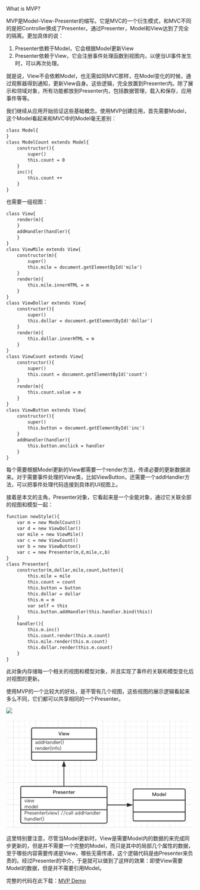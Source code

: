 What is MVP?

MVP是Model-View-Presenter的缩写。它是MVC的一个衍生模式，和MVC不同的是把Controller换成了Presenter。通过Presenter，Model和View达到了完全的隔离。更加具体的说：

1. Presenter依赖于Model，它会根据Model更新View
1. Presenter依赖于View，它会注册事件处理函数到视图内，以便当UI事件发生时，可以再次处理。

就是说，View不会依赖Model，也无需如同MVC那样，在Model变化的时候，通过观察器得到通知，更新View自身。这些逻辑，完全放置到Presenter内。除了展示和领域对象，所有功能都放到Presenter内，包括数据管理，载入和保存，应用事件等等。

我们继续从应用开始验证这些基础概念。使用MVP创建应用，首先需要Model，这个Model看起来和MVC中的Model毫无差别：

	class Model{
	}
	class ModelCount extends Model{
		constructor(){
			super()
			this.count = 0
		}
		inc(){
			this.count ++
		}
	}

也需要一组视图：

	class View{
		render(m){
		}
		addHandler(handler){
		}
	}
	class ViewMile extends View{
		constructor(m){
			super()
			this.mile = document.getElementById('mile')
		}
		render(m){
			this.mile.innerHTML = m
		}
	}
	class ViewDollar extends View{
		constructor(){
			super()
			this.dollar = document.getElementById('dollar')
		}
		render(m){
			this.dollar.innerHTML = m
		}	
	}
	class ViewCount extends View{
		constructor(){
			super()
			this.count = document.getElementById('count')
		}
		render(m){
			this.count.value = m 
		}
	}
	class ViewButton extends View{
		constructor(){
			super()
			this.button = document.getElementById('inc')
		}
		addHandler(handler){
			this.button.onclick = handler
		}
	}

每个需要根据Model更新的View都需要一个render方法，传递必要的更新数据进来。对于需要事件处理的View类，比如ViewButton，还需要一个addHandler方法，可以把事件处理代码连接到具体的UI视图上。

接着是本文的主角，Presenter对象，它看起来是一个全能对象，通过它关联全部的视图和模型一起：

	function newStyle(){
		var m = new ModelCount()
		var d = new ViewDollar()
		var mile = new ViewMile()
		var c = new ViewCount()
		var b = new ViewButton()
		var c = new Presenter(m,d,mile,c,b)
	}
	class Presenter{
		constructor(m,dollar,mile,count,button){
			this.mile = mile
			this.count = count
			this.button = button
			this.dollar = dollar
			this.m = m
			var self = this
			this.button.addHandler(this.handler.bind(this))
		}
		handler(){
			this.m.inc()
			this.count.render(this.m.count)
			this.mile.render(this.m.count)
			this.dollar.render(this.m.count)			
		}
	}

此对象内存储每一个相关的视图和模型对象，并且实现了事件的关联和模型变化后对视图的更新。

使用MVP的一个比较大的好处，是不管有几个视图，这些视图的展示逻辑看起来多么不同，它们都可以共享相同的一个Presenter。

![](http://www.roypeled.com/assets/mvp.png)

![](demo/mvp.png)

这里特别要注意，尽管当Model更新时，View是需要Model内的数据的来完成同步更新的，但是并不需要一个完整的Model，而只是其中的局部几个属性的数据，至于哪些内容需要传递是View，哪些无需传递，这个逻辑代码是由Presenter来负责的。经过Presenter的中介，于是就可以做到了这样的效果：即使View需要Model的数据，但是并不需要引用Model。

完整的代码在此下载：[MVP Demo](demo/mvp.html)

	